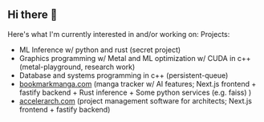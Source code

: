 ## Hi there 👋
Here's what I'm currently interested in and/or working on:
Projects:
- ML Inference w/ python and rust (secret project)
- Graphics programming w/ Metal and ML optimization w/ CUDA in c++ (metal-playground, research work)
- Database and systems programming in c++ (persistent-queue)
- [bookmarkmanga.com](https://bookmarkmanga.com) (manga tracker w/ AI features; Next.js frontend + fastify backend + Rust inference + Some python services (e.g. faiss) )
- [accelerarch.com](https://accelerarch.com) (project management software for architects; Next.js frontend + fastify backend)

<!--
**taanishr/taanishr** is a ✨ _special_ ✨ repository because its `README.md` (this file) appears on your GitHub profile.

Here are some ideas to get you started:

- 🔭 I’m currently working on ...
- 🌱 I’m currently learning ...
- 👯 I’m looking to collaborate on ...
- 🤔 I’m looking for help with ...
- 💬 Ask me about ...
- 📫 How to reach me: ...
- 😄 Pronouns: ...
- ⚡ Fun fact: ...
-->
